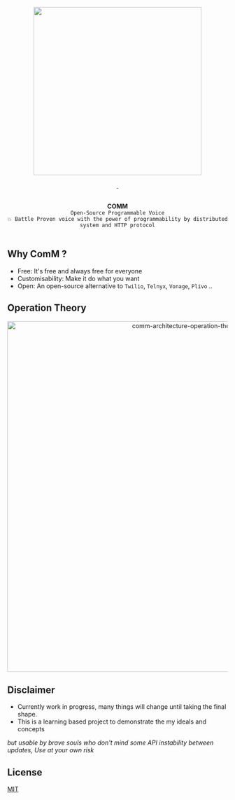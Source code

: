<p align="center">
  <img width="384" src="https://user-images.githubusercontent.com/58973699/132134800-8f09aacb-9516-4ca0-b9c7-cb08c76bf24d.png">  
</p>

<p align="center">
  <a href="LICENSE.md" target="_blank">
    <img src="https://badgen.net/badge/license/MIT/blue" alt="">
  </a>
  <a href="https://github.com/hnimminh/comm/releases" target="_blank">
    <img src="https://badgen.net/github/tag/hnimminh/comm" alt="">
  </a>
</p>

<p align="center">
  <br>
  <strong>COMM</strong>
  <br>
  <code>Open-Source Programmable Voice</code>
	<br>
	<code>💥 Battle Proven voice with the power of programmability by distributed system and HTTP protocol</code>
  <br><br>
</p>


## Why ComM ?
* Free: It's free and always free for everyone
* Customisability: Make it do what you want
* Open: An open-source alternative to `Twilio`, `Telnyx`, `Vonage`, `Plivo` ..

## Operation Theory
<p align="center">
	<img width="800" alt="comm-architecture-operation-theory" src="https://user-images.githubusercontent.com/58973699/134817246-c08bbf89-b851-4735-9a2d-a560faafdfa1.png">
</p>

## Disclaimer
* Currently work in progress, many things will change until taking the final shape.
* This is a learning based project to demonstrate the my ideals and concepts

*but usable by brave souls who don't mind some API instability between updates, Use at your own risk*


## License
[MIT](./LICENSE)
